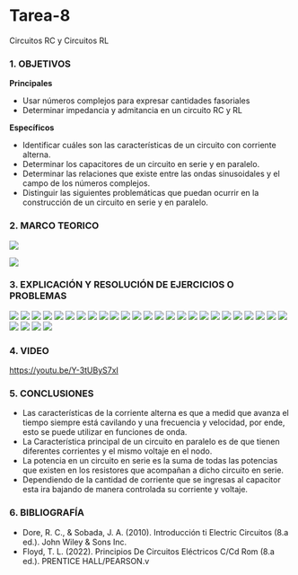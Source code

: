 # Tarea-8
Circuitos RC y Circuitos RL
### 1. OBJETIVOS

**Principales**
- Usar números complejos para expresar cantidades fasoriales
- Determinar impedancia y admitancia en un circuito RC y RL


**Específicos**

- Identificar cuáles son las características de un circuito con corriente alterna.
- Determinar los capacitores de un circuito en serie y en paralelo.
- Determinar las relaciones que existe entre las ondas sinusoidales y el campo de los números complejos.
- Distinguir las siguientes problemáticas que puedan ocurrir en la construcción de un circuito en serie y en paralelo.

### 2. MARCO TEORICO
![](https://innovacionumh.es/Proyectos/P_19/Tema_3/images/pic236.jpg)

![](http://1.bp.blogspot.com/-rlA3oPr3eas/UMZmx1mBV2I/AAAAAAAAADI/8FUsF_I1Yx4/s1600/rl.gif)

### 3. EXPLICACIÓN Y RESOLUCIÓN DE EJERCICIOS O PROBLEMAS

![](https://github.com/SanchezMaiAndresSebastian/Tarea-7/blob/main/Fotos/Tarea%207%20-%20Fund.%20de%20Circuitos%202022-01.png)
![](https://github.com/SanchezMaiAndresSebastian/Tarea-7/blob/main/Fotos/Tarea%207%20-%20Fund.%20de%20Circuitos%202022-02.png)
![](https://github.com/SanchezMaiAndresSebastian/Tarea-7/blob/main/Fotos/Tarea%207%20-%20Fund.%20de%20Circuitos%202022-03.png)
![](https://github.com/SanchezMaiAndresSebastian/Tarea-7/blob/main/Fotos/Tarea%207%20-%20Fund.%20de%20Circuitos%202022-04.png)
![](https://github.com/SanchezMaiAndresSebastian/Tarea-7/blob/main/Fotos/Tarea%207%20-%20Fund.%20de%20Circuitos%202022-05.png)
![](https://github.com/SanchezMaiAndresSebastian/Tarea-7/blob/main/Fotos/Tarea%207%20-%20Fund.%20de%20Circuitos%202022-06.png)
![](https://github.com/SanchezMaiAndresSebastian/Tarea-7/blob/main/Fotos/Tarea%207%20-%20Fund.%20de%20Circuitos%202022-07.png)
![](https://github.com/SanchezMaiAndresSebastian/Tarea-7/blob/main/Fotos/Tarea%207%20-%20Fund.%20de%20Circuitos%202022-08.png)
![](https://github.com/SanchezMaiAndresSebastian/Tarea-7/blob/main/Fotos/Tarea%207%20-%20Fund.%20de%20Circuitos%202022-09.png)
![](https://github.com/SanchezMaiAndresSebastian/Tarea-7/blob/main/Fotos/Tarea%207%20-%20Fund.%20de%20Circuitos%202022-10.png)
![](https://github.com/SanchezMaiAndresSebastian/Tarea-7/blob/main/Fotos/Tarea%207%20-%20Fund.%20de%20Circuitos%202022-11.png)
![](https://github.com/SanchezMaiAndresSebastian/Tarea-7/blob/main/Fotos/Tarea%207%20-%20Fund.%20de%20Circuitos%202022-12.png)
![](https://github.com/SanchezMaiAndresSebastian/Tarea-7/blob/main/Fotos/Tarea%207%20-%20Fund.%20de%20Circuitos%202022-13.png)
![](https://github.com/SanchezMaiAndresSebastian/Tarea-7/blob/main/Fotos/Tarea%207%20-%20Fund.%20de%20Circuitos%202022-14.png)
![](https://github.com/SanchezMaiAndresSebastian/Tarea-7/blob/main/Fotos/Tarea%207%20-%20Fund.%20de%20Circuitos%202022-15.png)
![](https://github.com/SanchezMaiAndresSebastian/Tarea-7/blob/main/Fotos/Tarea%207%20-%20Fund.%20de%20Circuitos%202022-16.png)
![](https://github.com/SanchezMaiAndresSebastian/Tarea-7/blob/main/Fotos/Tarea%207%20-%20Fund.%20de%20Circuitos%202022-17.png)
![](https://github.com/SanchezMaiAndresSebastian/Tarea-7/blob/main/Fotos/Tarea%207%20-%20Fund.%20de%20Circuitos%202022-18.png)
![](https://github.com/SanchezMaiAndresSebastian/Tarea-7/blob/main/Fotos/Tarea%207%20-%20Fund.%20de%20Circuitos%202022-19.png)
![](https://github.com/SanchezMaiAndresSebastian/Tarea-7/blob/main/Fotos/Tarea%207%20-%20Fund.%20de%20Circuitos%202022-20.png)
![](https://github.com/SanchezMaiAndresSebastian/Tarea-7/blob/main/Fotos/Tarea%207%20-%20Fund.%20de%20Circuitos%202022-21.png)
![](https://github.com/SanchezMaiAndresSebastian/Tarea-7/blob/main/Fotos/Tarea%207%20-%20Fund.%20de%20Circuitos%202022-22.png)
![](https://github.com/SanchezMaiAndresSebastian/Tarea-7/blob/main/Fotos/Tarea%207%20-%20Fund.%20de%20Circuitos%202022-23.png)
![](https://github.com/SanchezMaiAndresSebastian/Tarea-7/blob/main/Fotos/Tarea%207%20-%20Fund.%20de%20Circuitos%202022-24.png)
![](https://github.com/SanchezMaiAndresSebastian/Tarea-7/blob/main/Fotos/Tarea%207%20-%20Fund.%20de%20Circuitos%202022-25.png)
![](https://github.com/SanchezMaiAndresSebastian/Tarea-7/blob/main/Fotos/Tarea%207%20-%20Fund.%20de%20Circuitos%202022-26.png)
![](https://github.com/SanchezMaiAndresSebastian/Tarea-7/blob/main/Fotos/Tarea%207%20-%20Fund.%20de%20Circuitos%202022-27.png)
![](https://github.com/SanchezMaiAndresSebastian/Tarea-7/blob/main/Fotos/Tarea%207%20-%20Fund.%20de%20Circuitos%202022-28.png)
![](https://github.com/SanchezMaiAndresSebastian/Tarea-7/blob/main/Fotos/Tarea%207%20-%20Fund.%20de%20Circuitos%202022-29.png)
### 4. VIDEO

https://youtu.be/Y-3tUByS7xI

### 5. CONCLUSIONES

- Las características de la corriente alterna es que a medid que avanza el tiempo siempre está cavilando y una frecuencia y velocidad, por ende, esto se puede utilizar en funciones de onda.
- La Característica principal de un circuito en paralelo es de que tienen diferentes corrientes y el mismo voltaje en el nodo.
- La potencia en un circuito en serie es la suma de todas las potencias que existen en los resistores que acompañan a dicho circuito en serie.
- Dependiendo de la cantidad de corriente que se ingresas al capacitor esta ira bajando de manera controlada su corriente y voltaje.
### 6. BIBLIOGRAFÍA

- Dore, R. C., & Sobada, J. A. (2010). Introducción ti Electric Circuitos (8.a ed.). John Wiley & Sons Inc.
- Floyd, T. L. (2022). Principios De Circuitos Eléctricos C/Cd Rom (8.a ed.). PRENTICE HALL/PEARSON.v  
